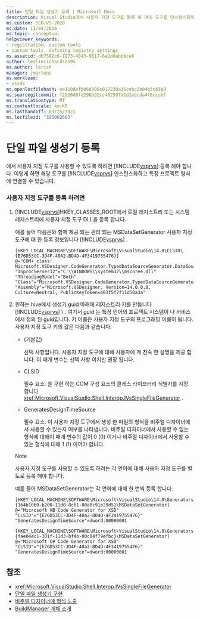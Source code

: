 ```yaml
---
title: 단일 파일 생성기 등록 | Microsoft Docs
description: Visual Studio에서 사용자 지정 도구를 등록 하 여이 도구를 인스턴스화하고 특정 프로젝트 형식에 연결 하는 방법을 알아봅니다.
ms.custom: SEO-VS-2020
ms.date: 11/04/2016
ms.topic: conceptual
helpviewer_keywords:
- registration, custom tools
- custom tools, defining registry settings
ms.assetid: db7592c0-1273-4843-9617-6e2ddabb6ca8
author: leslierichardson95
ms.author: lerich
manager: jmartens
ms.workload:
- vssdk
ms.openlocfilehash: ee110defb06d308c017230a36cebc2b04b3c63b9
ms.sourcegitcommit: f2916d8fd296b92cc402597d1d1eecda4f6cccbf
ms.translationtype: MT
ms.contentlocale: ko-KR
ms.lasthandoff: 03/25/2021
ms.locfileid: "105062683"
---
```

# <a name="registering-single-file-generators"></a>단일 파일 생성기 등록
에서 사용자 지정 도구를 사용할 수 있도록 하려면 [!INCLUDE[vsprvs](../../code-quality/includes/vsprvs_md.md)] 등록 해야 합니다. 이렇게 하면 해당 도구를 [!INCLUDE[vsprvs](../../code-quality/includes/vsprvs_md.md)] 인스턴스화하고 특정 프로젝트 형식에 연결할 수 있습니다.

### <a name="to-register-a-custom-tool"></a>사용자 지정 도구를 등록 하려면

1. [!INCLUDE[vsprvs](../../code-quality/includes/vsprvs_md.md)]HKEY_CLASSES_ROOT에서 로컬 레지스트리 또는 시스템 레지스트리에 사용자 지정 도구 DLL을 등록 합니다.

    예를 들어 다음은와 함께 제공 되는 관리 되는 MSDataSetGenerator 사용자 지정 도구에 대 한 등록 정보입니다 [!INCLUDE[vsprvs](../../code-quality/includes/vsprvs_md.md)] .

   ```
   [HKEY_LOCAL_MACHINE\SOFTWARE\Microsoft\VisualStudio\14.0\CLSID\{E76D53CC-3D4F-40A2-BD4D-4F3419755476}]
   @="COM+ class: Microsoft.VSDesigner.CodeGenerator.TypedDataSourceGenerator.DataSourceGeneratorWrapper"
   "InprocServer32"="C:\\WINDOWS\\system32\\mscoree.dll"
   "ThreadingModel"="Both"
   "Class"="Microsoft.VSDesigner.CodeGenerator.TypedDataSourceGenerator.DataSourceGeneratorWrapper"
   "Assembly"="Microsoft.VSDesigner, Version=14.0.0.0, Culture=Neutral, PublicKeyToken=b03f5f7f11d50a3a"
   ```

2. 원하는 hive에서 생성기 guid 아래에 레지스트리 키를 만듭니다 [!INCLUDE[vsprvs](../../code-quality/includes/vsprvs_md.md)] \\  . 여기서 *guid* 는 특정 언어의 프로젝트 시스템이 나 서비스에서 정의 된 guid입니다. 키 이름은 사용자 지정 도구의 프로그래밍 이름이 됩니다. 사용자 지정 도구 키의 값은 다음과 같습니다.

   - (기본값)

        선택 사항입니다. 사용자 지정 도구에 대해 사용자에 게 친숙 한 설명을 제공 합니다. 이 매개 변수는 선택 사항 이지만 권장 됩니다.

   - CLSID

        필수 요소. 을 구현 하는 COM 구성 요소의 클래스 라이브러리 식별자를 지정 합니다 <xref:Microsoft.VisualStudio.Shell.Interop.IVsSingleFileGenerator> .

   - GeneratesDesignTimeSource

        필수 요소. 이 사용자 지정 도구에서 생성 한 파일의 형식을 비주얼 디자이너에서 사용할 수 있는지 여부를 나타냅니다. 비주얼 디자이너에서 사용할 수 없는 형식에 대해이 매개 변수의 값이 0 (0) 이거나 비주얼 디자이너에서 사용할 수 있는 형식에 대해 1 (1) 이어야 합니다.

   > [!NOTE]
   > 사용자 지정 도구를 사용할 수 있도록 하려는 각 언어에 대해 사용자 지정 도구를 별도로 등록 해야 합니다.

    예를 들어 MSDataSetGenerator는 각 언어에 대해 한 번씩 등록 합니다.

   ```
   [HKEY_LOCAL_MACHINE\SOFTWARE\Microsoft\VisualStudio\14.0\Generators\{164b10b9-b200-11d0-8c61-00a0c91e29d5}\MSDataSetGenerator]
   @="Microsoft VB Code Generator for XSD"
   "CLSID"="{E76D53CC-3D4F-40a2-BD4D-4F3419755476}"
   "GeneratesDesignTimeSource"=dword:00000001

   [HKEY_LOCAL_MACHINE\SOFTWARE\Microsoft\VisualStudio\14.0\Generators\{fae04ec1-301f-11d3-bf4b-00c04f79efbc}\MSDataSetGenerator]
   @="Microsoft C# Code Generator for XSD"
   "CLSID"="{E76D53CC-3D4F-40a2-BD4D-4F3419755476}"
   "GeneratesDesignTimeSource"=dword:00000001
   ```

## <a name="see-also"></a>참조
- <xref:Microsoft.VisualStudio.Shell.Interop.IVsSingleFileGenerator>
- [단일 파일 생성기 구현](../../extensibility/internals/implementing-single-file-generators.md)
- [비주얼 디자이너에 형식 노출](../../extensibility/internals/exposing-types-to-visual-designers.md)
- [BuildManager 개체 소개](/previous-versions/8f9kffa8(v=vs.140))
